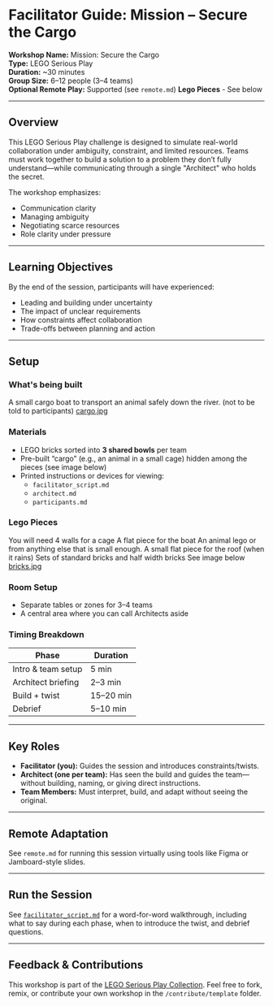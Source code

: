 # Facilitator Guide: Mission – Secure the Cargo
 
**Workshop Name:** Mission: Secure the Cargo  
**Type:** LEGO Serious Play  
**Duration:** ~30 minutes  
**Group Size:** 6–12 people (3–4 teams)  
**Optional Remote Play:** Supported (see `remote.md`)
**Lego Pieces** - See below
 
---
 
## Overview
 
This LEGO Serious Play challenge is designed to simulate real-world collaboration under ambiguity, constraint, and limited resources. Teams must work together to build a solution to a problem they don’t fully understand—while communicating through a single "Architect" who holds the secret.
 
The workshop emphasizes:
- Communication clarity
- Managing ambiguity
- Negotiating scarce resources
- Role clarity under pressure
 
---
 
## Learning Objectives
 
By the end of the session, participants will have experienced:
- Leading and building under uncertainty
- The impact of unclear requirements
- How constraints affect collaboration
- Trade-offs between planning and action
 
---
 
## Setup

### What's being built
A small cargo boat to transport an animal safely down the river. (not to be told to participants)
[cargo.jpg](cargo.jpg)
 
### Materials
- LEGO bricks sorted into **3 shared bowls** per team
- Pre-built “cargo” (e.g., an animal in a small cage) hidden among the pieces (see image below)
- Printed instructions or devices for viewing:
  - `facilitator_script.md`
  - `architect.md`
  - `participants.md`
 
### Lego Pieces
You will need 4 walls for a cage
A flat piece for the boat
An animal lego or from anything else that is small enough.
A small flat piece for the roof (when it rains)
Sets of standard bricks and half width bricks
See image below
[bricks.jpg](bricks.jpg)


 
### Room Setup
- Separate tables or zones for 3–4 teams
- A central area where you can call Architects aside
 
### Timing Breakdown
| Phase            | Duration |
|------------------|----------|
| Intro & team setup | 5 min    |
| Architect briefing | 2–3 min  |
| Build + twist       | 15–20 min |
| Debrief           | 5–10 min |
 
---
 
## Key Roles
 
- **Facilitator (you):** Guides the session and introduces constraints/twists.
- **Architect (one per team):** Has seen the build and guides the team—without building, naming, or giving direct instructions.
- **Team Members:** Must interpret, build, and adapt without seeing the original.
 
---
 
## Remote Adaptation
 
See `remote.md` for running this session virtually using tools like Figma or Jamboard-style slides.
 
---
 
## Run the Session
 
See [`facilitator_script.md`](facilitator_script.md) for a word-for-word walkthrough, including what to say during each phase, when to introduce the twist, and debrief questions.
 
---
 
## Feedback & Contributions
 
This workshop is part of the [LEGO Serious Play Collection](../..). Feel free to fork, remix, or contribute your own workshop in the `/contribute/template` folder.
 
 
